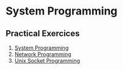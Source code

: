 # System Programming

## Practical Exercices

1. [System Programming](https://github.com/Nairolf21/awesome-TB/tree/master/F2B205/TP1-ProgSystem)
2. [Network Programming](https://github.com/Nairolf21/awesome-TB/tree/master/F2B205/TP2-NetworkProg)
3. [Unix Socket Programming](https://github.com/Nairolf21/awesome-TB/tree/master/F2B205/TP3-UnixSocketProg)
